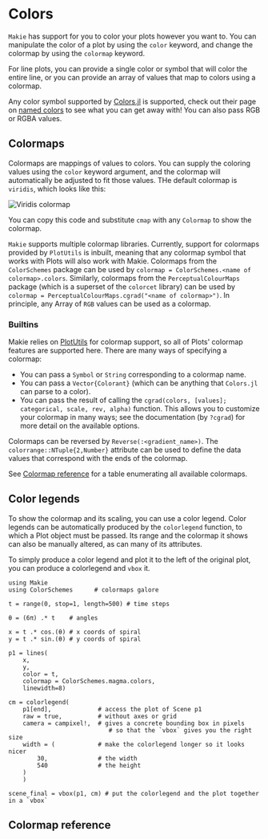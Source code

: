 # Colors

`Makie` has support for you to color your plots however you want to. You can manipulate the color of a plot by using the `color` keyword, and change the colormap by using the `colormap` keyword.

For line plots, you can provide a single color or symbol that will color the entire line,
or you can provide an array of values that map to colors using a colormap.

Any color symbol supported by [Colors.jl](https://github.com/JuliaGraphics/Colors.jl) is supported, check out their page on [named colors](https://juliagraphics.github.io/Colors.jl/latest/namedcolors.html) to see what you can get away with! You can also pass RGB or RGBA values.

## Colormaps

Colormaps are mappings of values to colors. You can supply the coloring values using the `color` keyword argument, and the colormap will automatically be adjusted to fit those values. THe default colormap is `viridis`, which looks like this:

![Viridis colormap](../assets/viridis.png)

You can copy this code and substitute `cmap` with any `Colormap` to show the colormap.

`Makie` supports multiple colormap libraries. Currently, support for colormaps provided by `PlotUtils` is inbuilt, meaning that any colormap symbol that works with Plots will also work with Makie. Colormaps from the `ColorSchemes` package can be used by `colormap = ColorSchemes.<name of colormap>.colors`. Similarly, colormaps from the `PerceptualColourMaps` package (which is a superset of the `colorcet` library) can be used by `colormap = PerceptualColourMaps.cgrad("<name of colormap>")`. In principle, any Array of `RGB` values can be used as a colormap.

### Builtins

Makie relies on [PlotUtils](https://github.com/JuliaPlots/PlotUtils.jl) for colormap support, so all of Plots' colormap features are supported here. There are many ways of specifying a colormap:

- You can pass a `Symbol` or `String` corresponding to a colormap name.
- You can pass a `Vector{Colorant}` (which can be anything that `Colors.jl` can parse to a color).
- You can pass the result of calling the `cgrad(colors, [values]; categorical, scale, rev, alpha)` function. This allows you to customize your colormap in many ways; see the documentation (by `?cgrad`) for more detail on the available options.

Colormaps can be reversed by `Reverse(:<gradient_name>)`. The `colorrange::NTuple{2,Number}` attribute can be used to define the data values that correspond with the ends of the colormap.

See [Colormap reference](@ref) for a table enumerating all available colormaps.

## Color legends

To show the colormap and its scaling, you can use a color legend. Color legends can be automatically produced by the `colorlegend` function, to which a Plot object must be passed. Its range and the colormap it shows can also be manually altered, as can many of its attributes.

To simply produce a color legend and plot it to the left of the original plot, you can produce a colorlegend and `vbox` it.

```@example
using Makie
using ColorSchemes      # colormaps galore

t = range(0, stop=1, length=500) # time steps

θ = (6π) .* t    # angles

x = t .* cos.(θ) # x coords of spiral
y = t .* sin.(θ) # y coords of spiral

p1 = lines(
    x,
    y,
    color = t,
    colormap = ColorSchemes.magma.colors,
    linewidth=8)

cm = colorlegend(
    p1[end],             # access the plot of Scene p1
    raw = true,          # without axes or grid
    camera = campixel!,  # gives a concrete bounding box in pixels
                            # so that the `vbox` gives you the right size
    width = (            # make the colorlegend longer so it looks nicer
        30,              # the width
        540              # the height
    )
    )

scene_final = vbox(p1, cm) # put the colorlegend and the plot together in a `vbox`

```

## Colormap reference
